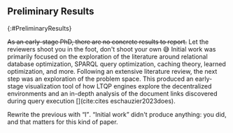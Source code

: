 ## Preliminary Results
{:#PreliminaryResults}

<del class="comment" data-author="RV">As an early-stage PhD, there are no concrete results to report.</del> 
<span class="comment" data-author="RV">Let the reviewers shoot you in the foot, don't shoot your own 😅</span>
Initial work was primarily focused on the exploration of the literature around relational database optimization, SPARQL query optimization, caching theory, learned optimization, and more.
Following an extensive literature review, the next step was an exploration of the problem space.
<span class="rephrase" data-author="RV">This</span> produced an early-stage visualization tool of how LTQP engines explore the decentralized environments and an in-depth analysis of the document links discovered during query execution [](cite:cites eschauzier2023does).

<span class="comment" data-author="RV">Rewrite the previous with <q>I</q>. <q>Initial work</q> didn't produce anything: you did, and that matters for this kind of paper.</span>
